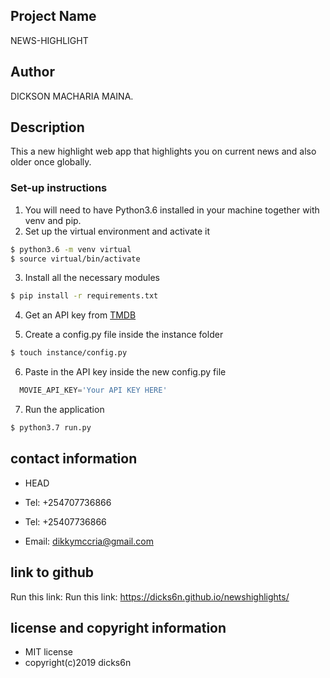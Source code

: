 ## Project Name

  NEWS-HIGHLIGHT

## Author

  DICKSON MACHARIA MAINA.

## Description

This a new highlight web app that highlights you on current news and also older once globally.


### Set-up instructions

1. You will need to have Python3.6 installed in your machine together with venv and pip.
2. Set up the virtual environment and activate it

```bash
$ python3.6 -m venv virtual
$ source virtual/bin/activate

```
3. Install all the necessary modules

```bash
$ pip install -r requirements.txt
```

4. Get an API key from [TMDB](https://www.themoviedb.org/)

5. Create a config.py file  inside the instance folder
```bash
$ touch instance/config.py
```
6.  Paste in the API key inside the new config.py file
```python
  MOVIE_API_KEY='Your API KEY HERE'
```
7. Run the application

```bash
$ python3.7 run.py
```



## contact information

* HEAD
* Tel: +254707736866

* Tel: +25407736866
* Email: dikkymccria@gmail.com

## link to github
Run this link: Run this link: https://dicks6n.github.io/newshighlights/

## license and copyright information

* MIT license
* copyright(c)2019 dicks6n
